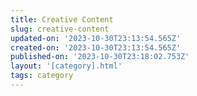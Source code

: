 ```yaml
---
title: Creative Content
slug: creative-content
updated-on: '2023-10-30T23:13:54.565Z'
created-on: '2023-10-30T23:13:54.565Z'
published-on: '2023-10-30T23:18:02.753Z'
layout: '[category].html'
tags: category
---
```



